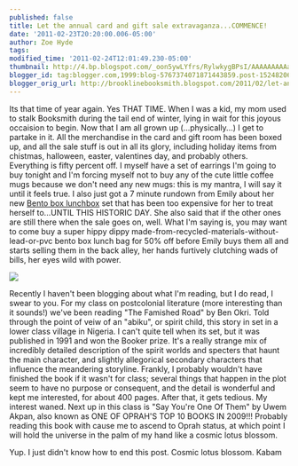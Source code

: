 ```yaml
---
published: false
title: Let the annual card and gift sale extravaganza...COMMENCE!
date: '2011-02-23T20:20:00.006-05:00'
author: Zoe Hyde
tags:
modified_time: '2011-02-24T12:01:49.230-05:00'
thumbnail: http://4.bp.blogspot.com/_oon5ywLYfrs/RylwkygBPsI/AAAAAAAAAas/NRqy-A2LsME/s72-c/theFamishedRoad.jpg
blogger_id: tag:blogger.com,1999:blog-5767374071871443859.post-1524820686047088096
blogger_orig_url: http://brooklinebooksmith.blogspot.com/2011/02/let-annual-card-and-gift-sale.html
---
```

Its that time of year again. Yes THAT TIME. When I was a kid, my mom used to stalk Booksmith during the tail end of winter, lying in wait for this joyous occaision to begin. Now that I am all grown up (...physically...) I get to partake in it. All the merchandise in the card and gift room has been boxed up, and all the sale stuff is out in all its glory, including holiday items from chistmas, halloween, easter, valentines day, and probably others. Everything is fifty percent off. I myself have a set of earrings I'm going to buy tonight and I'm forcing myself not to buy any of the cute little coffee mugs because we don't need any new mugs: this is my mantra, I will say it until it feels true. I also just got a 7 minute rundown from Emily about her new [Bento box lunchbox](http://www.laptoplunches.com/) set that has been too expensive for her to treat herself to...UNTIL THIS HISTORIC DAY. She also said that if the other ones are still there when the sale goes on, well. What I'm saying is, you may want to come buy a super hippy dippy made-from-recycled-materials-without-lead-or-pvc bento box lunch bag for 50% off before Emily buys them all and starts selling them in the back alley, her hands furtively clutching wads of bills, her eyes wild with power.

![](http://4.bp.blogspot.com/_oon5ywLYfrs/RylwkygBPsI/AAAAAAAAAas/NRqy-A2LsME/s320/theFamishedRoad.jpg)

Recently I haven't been blogging about what I'm reading, but I do read, I swear to you. For my class on postcolonial literature (more interesting than it sounds!) we've been reading "The Famished Road" by Ben Okri. Told through the point of veiw of an "abiku", or spirit child, this story in set in a lower class village in Nigeria. I can't quite tell when its set, but it was published in 1991 and won the Booker prize. It's a really strange mix of incredibly detailed description of the spirit worlds and specters that haunt the main character, and slightly allegorical secondary characters that influence the meandering storyline. Frankly, I probably wouldn't have finished the book if it wasn't for class; several things that happen in the plot seem to have no purpose or consequent, and the detail is wonderful and kept me interested, for about 400 pages. After that, it gets tedious. My interest waned. Next up in this class is "Say You're One Of Them" by Uwem Akpan, also known as ONE OF OPRAH'S TOP 10 BOOKS IN 2009!!! Probably reading this book with cause me to ascend to Oprah status, at which point I will hold the universe in the palm of my hand like a cosmic lotus blossom.

Yup. I just didn't know how to end this post. Cosmic lotus blossom. Kabam